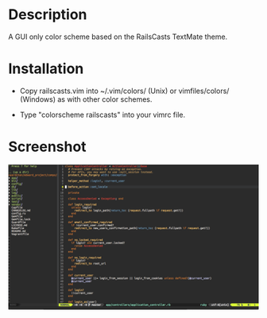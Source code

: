 # Description

A GUI only color scheme based on the RailsCasts TextMate theme.

# Installation

* Copy railscasts.vim into ~/.vim/colors/ (Unix) or vimfiles/colors/ (Windows) as with 
  other color schemes.

* Type "colorscheme railscasts" into your vimrc file.

# Screenshot

<img src="https://raw.githubusercontent.com/chankaward/vim-railscasts-theme/master/screenshot.png" />
